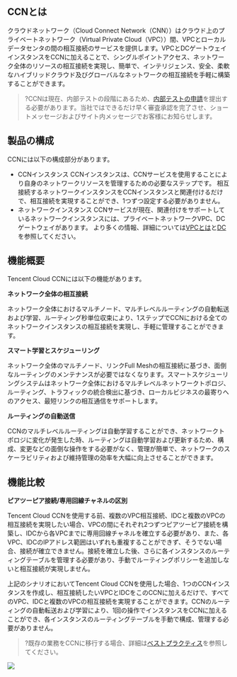 ## CCNとは
クラウドネットワーク（Cloud Connect Network（CNN））はクラウド上のプライベートネットワーク（Virtual Private Cloud（VPC））間、VPCとローカルデータセンタの間の相互接続のサービスを提供します。VPCとDCゲートウェイインスタンスをCCNに加えることで、シングルポイントアクセス、ネットワーク全体のリソースの相互接続を実現し、簡単で、インテリジェンス、安全、柔軟なハイブリッドクラウド及びグローバルなネットワークの相互接続を手軽に構築することができます。
>?CCNは現在、内部テストの段階にあるため、[内部テストの申請](https://cloud.tencent.com/apply/p/tp2478t9skn)を提出する必要があります。当社ではできるだけ早く審査承認を完了させ、ショートメッセージおよびサイト内メッセージでお客様にお知らせします。

## 製品の構成
CCNには以下の構成部分があります。
- CCNインスタンス
CCNインスタンスは、CCNサービスを使用することにより自身のネットワークリソースを管理するための必要なステップです。
 相互接続するネットワークインスタンスをCCNインスタンスと関連付けるだけで、相互接続を実現することができ、1つずつ設定する必要がありません。
- ネットワークインスタンス
CCNサービスが現在、関連付けをサポートしているネットワークインスタンスには、プライベートネットワークVPC、DCゲートウェイがあります。
より多くの情報、詳細については[VPCとは](https://cloud.tencent.com/document/product/215)と[DC](https://cloud.tencent.com/document/product/216)を参照してください。

## 機能概要
Tencent Cloud CCNには以下の機能があります。

**ネットワーク全体の相互接続**

ネットワーク全体におけるマルチノード、マルチレベルルーティングの自動転送および学習、ルーティング秒単位収束により、1ステップでCCNにおける全てのネットワークインスタンスの相互接続を実現し、手軽に管理することができます。

**スマート学習とスケジューリング**

ネットワーク全体のマルチノード、リンクFull Meshの相互接続に基づき、面倒なルーティングのメンテナンスが必要ではなくなります。スマートスケジューリングシステムはネットワーク全体におけるマルチレベルネットワークトポロジ、ルーティング、トラフィックの統合検出に基づき、ローカルビジネスの最寄りへのアクセス、最短リンクの相互通信をサポートします。

**ルーティングの自動送信**

CCNのマルチレベルルーティングは自動学習することができ、ネットワークトポロジに変化が発生した時、ルーティングは自動学習および更新するため、構成、変更などの面倒な操作をする必要がなく、管理が簡単で、ネットワークのスケーラビリティおよび維持管理の効率を大幅に向上させることができます。

## 機能比較
**ピアツーピア接続/専用回線チャネルの区別**

Tencent Cloud CCNを使用する前、複数のVPC相互接続、IDCと複数のVPCの相互接続を実現したい場合、VPCの間にそれぞれ2つずつピアツーピア接続を構築し、IDCから各VPCまでに専用回線チャネルを確立する必要があり、また、各VPC、IDCのIPアドレス範囲はいずれも重複することができず、そうでない場合、接続が確立できません。接続を確立した後、さらに各インスタンスのルーティングテーブルを管理する必要があり、手動でルーティングポリシーを追加しないと相互接続が実現しません。

上記のシナリオにおいてTencent Cloud CCNを使用した場合、1つのCCNインスタンスを作成し、相互接続したいVPCとIDCをこのCCNに加えるだけで、すべてのVPC、IDCと複数のVPCの相互接続を実現することができます。CCNのルーティングの自動転送および学習により、1回の操作でインスタンスをCCNに加えることができ、各インスタンスのルーティングテーブルを手動で構成、管理する必要がありません。
>?既存の業務をCCNに移行する場合、詳細は[ベストプラクティス](https://cloud.tencent.com/document/product/877/18797)を参照してください。

![](https://main.qcloudimg.com/raw/c9ed2cbd95e6b96e00678a1b07e42c08.png)
